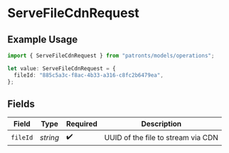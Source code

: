 # ServeFileCdnRequest

## Example Usage

```typescript
import { ServeFileCdnRequest } from "patronts/models/operations";

let value: ServeFileCdnRequest = {
  fileId: "885c5a3c-f8ac-4b33-a316-c8fc2b6479ea",
};
```

## Fields

| Field                              | Type                               | Required                           | Description                        |
| ---------------------------------- | ---------------------------------- | ---------------------------------- | ---------------------------------- |
| `fileId`                           | *string*                           | :heavy_check_mark:                 | UUID of the file to stream via CDN |